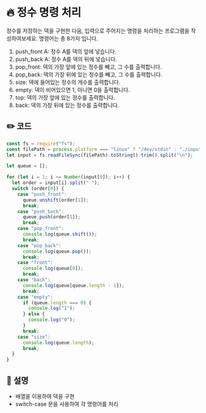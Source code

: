# 🔥 정수 명령 처리
정수를 저장하는 덱을 구현한 다음, 입력으로 주어지는 명령을 처리하는 프로그램을 작성하여보세요. 명령어는 총 8가지 입니다.

1. push_front A: 정수 A를 덱의 앞에 넣습니다.
2. push_back A: 정수 A를 덱의 뒤에 넣습니다.
3. pop_front: 덱의 가장 앞에 있는 정수를 빼고, 그 수를 출력합니다.
4. pop_back: 덱의 가장 뒤에 있는 정수를 빼고, 그 수를 출력합니다.
5. size: 덱에 들어있는 정수의 개수를 출력합니다.
6. empty: 덱이 비어있으면 1, 아니면 0을 출력합니다.
7. top: 덱의 가장 앞에 있는 정수를 출력합니다.
8. back: 덱의 가장 뒤에 있는 정수를 출력합니다.

## ✏️ 코드
```js
const fs = require("fs");
const filePath = process.platform === "linux" ? "/dev/stdin" : "./input.txt";
let input = fs.readFileSync(filePath).toString().trim().split("\n");

let queue = [];

for (let i = 1; i <= Number(input[0]); i++) {
  let order = input[i].split(" ");
  switch (order[0]) {
    case "push_front":
      queue.unshift(order[1]);
      break;
    case "push_back":
      queue.push(order[1]);
      break;
    case "pop_front":
      console.log(queue.shift());
      break;
    case "pop_back":
      console.log(queue.pop());
      break;
    case "front":
      console.log(queue[0]);
      break;
    case "back":
      console.log(queue[queue.length - 1]);
      break;
    case "empty":
      if (queue.length === 0) {
        console.log("1");
      } else {
        console.log("0");
      }
      break;
    case "size":
      console.log(queue.length);
      break;
  }
}
```

## 🌱 설명
- 배열을 이용하여 덱을 구현
- switch-case 문을 사용하여 각 명령어를 처리